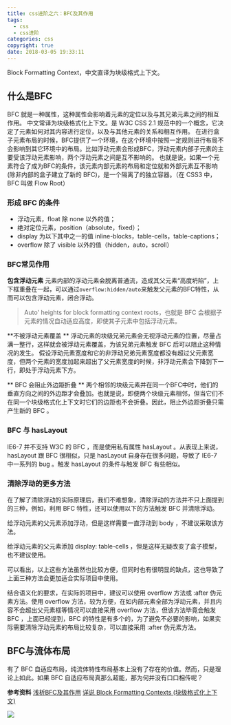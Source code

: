 ```yaml
---
title: css进阶之六：BFC及其作用
tags:
  - css
  - css进阶
categories: css
copyright: true
date: 2018-03-05 19:33:11
---
```

Block Formatting Context，中文直译为块级格式上下文。
<!--more-->
## 什么是BFC 
BFC 就是一种属性，这种属性会影响着元素的定位以及与其兄弟元素之间的相互作用。 
中文常译为块级格式化上下文。是 W3C CSS 2.1 规范中的一个概念，它决定了元素如何对其内容进行定位，以及与其他元素的关系和相互作用。 在进行盒子元素布局的时候，BFC提供了一个环境，在这个环境中按照一定规则进行布局不会影响到其它环境中的布局。比如浮动元素会形成BFC，浮动元素内部子元素的主要受该浮动元素影响，两个浮动元素之间是互不影响的。 也就是说，如果一个元素符合了成为BFC的条件，该元素内部元素的布局和定位就和外部元素互不影响(除非内部的盒子建立了新的 BFC)，是一个隔离了的独立容器。（在 CSS3 中，BFC 叫做 Flow Root）

### 形成 BFC 的条件 
* 浮动元素，float 除 none 以外的值；
* 绝对定位元素，position（absolute，fixed）；
* display 为以下其中之一的值 inline-blocks，table-cells，table-captions； 
* overflow 除了 visible 以外的值（hidden，auto，scroll）

### BFC常见作用 
**包含浮动元素**
元素内部的浮动元素会脱离普通流，造成其父元素“高度坍陷”，上下框重叠在一起，可以通过`overflow:hidden/auto`来触发父元素的BFC特性，从而可以包含浮动元素，闭合浮动。
> Auto' heights for block formatting context roots，也就是 BFC 会根据子元素的情况自动适应高度，即使其子元素中包括浮动元素。


**不被浮动元素覆盖 **
浮动元素的块级兄弟元素会无视浮动元素的位置，尽量占满一整行，这样就会被浮动元素覆盖，为该兄弟元素触发 BFC 后可以阻止这种情况的发生。
假设浮动元素宽度和它的非浮动兄弟元素宽度都没有超过父元素宽度，但两个元素的宽度加起来超出了父元素宽度的时候，非浮动元素会下降到下一行，即处于浮动元素下方。

** BFC 会阻止外边距折叠 **
两个相邻的块级元素并在同一个BFC中时，他们的垂直方向之间的外边距才会叠加。也就是说，即便两个块级元素相邻，但当它们不在同一个块级格式化上下文时它们的边距也不会折叠。因此，阻止外边距折叠只需产生新的 BFC 。

### BFC 与 hasLayout
IE6-7 并不支持 W3C 的 BFC ，而是使用私有属性 hasLayout 。从表现上来说，hasLayout 跟 BFC 很相似，只是 hasLayout 自身存在很多问题，导致了 IE6-7 中一系列的 bug 。触发 hasLayout 的条件与触发 BFC 有些相似。

### 清除浮动的更多方法
在了解了清除浮动的实际原理后，我们不难想象，清除浮动的方法并不只上面提到的三种，例如，利用 BFC 特性，还可以使用以下的方法触发 BFC 并清除浮动。

给浮动元素的父元素添加浮动，但是这样需要一直浮动到 body ，不建议采取该方法。

给浮动元素的父元素添加 display: table-cells ，但是这样无疑改变了盒子模型，也不建议使用。

可以看出，以上这些方法虽然也比较方便，但同时也有很明显的缺点，这也导致了上面三种方法会更加适合实际项目中使用。

结合语义化的要求，在实际的项目中，建议可以使用 overflow 方法或 :after 伪元素方法。使用 overflow 方法，较为方便，在如内部元素全部为浮动元素，并且内容不会超出父元素框等情况可以直接采用 overflow 方法，但该方法毕竟会触发 BFC ，上面已经提到，BFC 的特性是有多个的，为了避免不必要的影响，如果实际需要清除浮动元素的布局比较复杂，可以直接采用 :after 伪元素方法。

## BFC与流体布局
有了 BFC 自适应布局，纯流体特性布局基本上没有了存在的价值。然而，只是理论上如此。如果 BFC 自适应布局真那么超能，那为何并没有口口相传呢？

**参考资料**
[浅析BFC及其作用](http://blog.csdn.net/riddle1981/article/details/52126522)
[详说 Block Formatting Contexts (块级格式化上下文)](https://www.cnblogs.com/leejersey/p/3991400.html)

![](http://oankigr4l.bkt.clouddn.com/wexin.png)